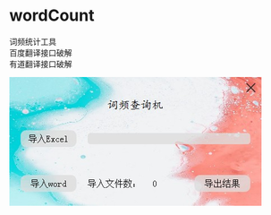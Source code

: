 # wordCount  
词频统计工具  
百度翻译接口破解  
有道翻译接口破解  
  
![image](https://github.com/star1986xk/wordCount/blob/master/win.jpg)

